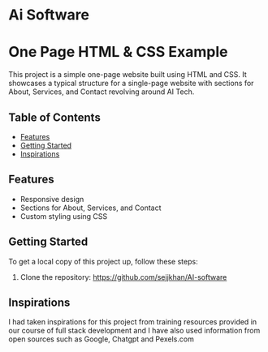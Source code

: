 # Ai Software 

# One Page HTML & CSS Example

This project is a simple one-page website built using HTML and CSS. It showcases a typical structure for a single-page website with sections for About, Services, and Contact revolving around AI Tech.

## Table of Contents
- [Features](#features)
- [Getting Started](#getting-started)
- [Inspirations](#Inspirations)


## Features
- Responsive design
- Sections for About, Services, and Contact
- Custom styling using CSS

## Getting Started
To get a local copy of this project up, follow these steps:

1. Clone the repository:
   https://github.com/sejjkhan/AI-software

## Inspirations

I had taken inspirations for this project from training resources provided in our course of full stack development and I have also used information from open sources such as Google, Chatgpt and Pexels.com


